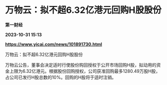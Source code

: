 # 万物云：拟不超6.32亿港元回购H股股份
**第一财经**

**2023-10-31 15:13**

**https://www.yicai.com/news/101891730.html**

万物云：拟不超6.32亿港元回购H股股份

万物云公告，董事会决定适时行使股份购回授权于公开市场回购H股，拟动用的资金上限为6.32亿港元。根据股份回购授权，公司获准回购最多1280.49万股H股，占公司已发行H股总数的10%。回购的H股将于适时注销。